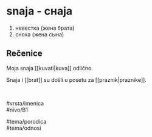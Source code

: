 # snaja - снаја

1. невестка (жена брата)  
2. сноха (жена сына)

## Rečenice

Moja snaja [[kuvati|kuva]] odlično.

Snaja i [[brat]] su došli u posetu za [[praznik|praznike]].

<br>

#vrsta/imenica  
#nivo/B1  

#tema/porodica  
#tema/odnosi  
